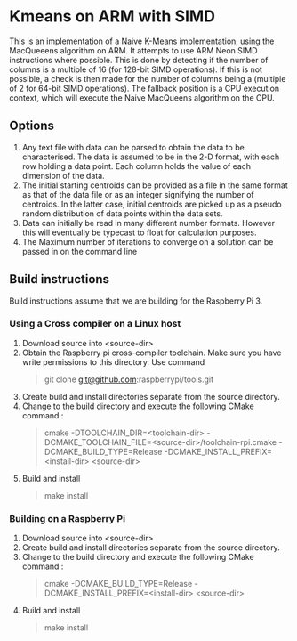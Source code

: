 # Kmeans on ARM with SIMD
This is an implementation of a Naive K-Means implementation, using the MacQueeens algorithm on ARM. It attempts to use ARM Neon SIMD instructions where possible. This is done by detecting if the number of columns is a multiple of 16 (for 128-bit SIMD operations). If this is not possible, a check is then made for the number of columns being a (multiple of 2 for 64-bit SIMD operations). The fallback position is a CPU execution context, which will execute the Naive MacQueens algorithm on the CPU. 


## Options 
1) Any text file with data can be parsed to obtain the data to be characterised. The data is assumed to be in the 2-D format, with each row holding a data point. Each column holds the value of each dimension of the data. 
2) The initial starting centroids can be provided as a file in the same format as that of the data file or as an integer signifying the number of centroids. In the latter case, initial centroids are picked up as a pseudo random distribution of data points within the data sets. 
3) Data can initially be read in many different number formats. However this will eventually be typecast to float for calculation purposes. 
4) The Maximum number of iterations to converge on a solution can be passed in on the command line


## Build instructions
Build instructions assume that we are building for the Raspberry Pi 3. 
### Using a Cross compiler on a Linux host
1. Download source into \<source-dir\>
2. Obtain the Raspberry pi cross-compiler toolchain. Make sure you have write permissions to this directory. Use command 
   > git clone git@github.com:raspberrypi/tools.git
3. Create build and install directories separate from the source directory. 
4. Change to the build directory and execute the following CMake command : 
   > cmake -DTOOLCHAIN_DIR=\<toolchain-dir\> -DCMAKE_TOOLCHAIN_FILE=\<source-dir\>/toolchain-rpi.cmake -DCMAKE_BUILD_TYPE=Release -DCMAKE_INSTALL_PREFIX=\<install-dir\>  \<source-dir\>
5. Build and install
   > make install


### Building on a Raspberry Pi
1. Download source into \<source-dir\>
2. Create build and install directories separate from the source directory. 
3. Change to the build directory and execute the following CMake command : 
   > cmake  -DCMAKE_BUILD_TYPE=Release -DCMAKE_INSTALL_PREFIX=\<install-dir\>  \<source-dir\>
4. Build and install
   > make install
